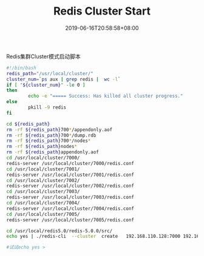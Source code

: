 ﻿---
title: "Redis Cluster Start"
date: 2019-06-16T20:58:58+08:00
lastmod: 2019-06-16T20:58:58+08:00
draft: false
keywords: ["redis","linux"]
description: "最简单的redis集群cluster模式启动脚本"
tags: ["redis","linux"]
categories: ["redis"]
# author: ""
comment: false
toc: true
contentCopyright: false
reward: false
mathjax: false
---

Redis集群Cluster模式启动脚本
<!--more-->

```sh
#!/bin/bash
redis_path="/usr/local/cluster/"
cluster_num=`ps aux | grep redis |  wc -l`
if [ "${cluster_num}" -le 0 ]
then
        echo -e "===== Success: Has killed all cluster progress."
else
		pkill -9 redis
fi

cd ${redis_path}
rm -rf ${redis_path}700*/appendonly.aof
rm -rf ${redis_path}700*/dump.rdb
rm -rf ${redis_path}700*/nodes*
rm -rf ${redis_path}nodes*
rm -rf ${redis_path}appendonly.aof
cd /usr/local/cluster/7000/
redis-server /usr/local/cluster/7000/redis.conf
cd /usr/local/cluster/7001/
redis-server /usr/local/cluster/7001/redis.conf
cd /usr/local/cluster/7002/
redis-server /usr/local/cluster/7002/redis.conf
cd /usr/local/cluster/7003/
redis-server /usr/local/cluster/7003/redis.conf
cd /usr/local/cluster/7004/
redis-server /usr/local/cluster/7004/redis.conf
cd /usr/local/cluster/7005/
redis-server /usr/local/cluster/7005/redis.conf

cd /usr/local/redis5.0/redis-5.0.0/src/
echo yes | ./redis-cli  --cluster  create   192.168.110.128:7000 192.168.110.128:7001 192.168.110.128:7002 192.168.110.128:7003 192.168.110.128:7004 192.168.110.128:7005 --cluster-replicas 1 

#试试echo yes > 
```